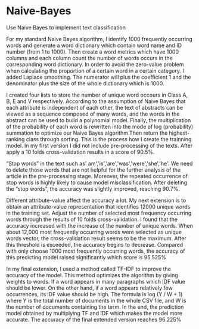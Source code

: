 # Naive-Bayes
Use Naive Bayes to implement text classification

For my standard Naive Bayes algorithm, I identify 1000 frequently occurring words and generate a word dictionary which contain word name and ID number (from 1 to 1000). Then create a word metrics which have 1000 columns and each column count the number of words occurs in the corresponding word dictionary. In order to avoid the zero-value problem when calculating the proportion of a certain word in a certain category. I added Laplace smoothing. The numerator will plus the coefficient 1 and the denominator plus the size of the whole dictionary which is 1000.

I created four lists to store the number of unique word occours in Class A, B, E and V respectively. According to the assumption of Naive Bayes that each attribute is independent of each other, the text of abstracts can be viewed as a sequence composed of many words, and the words in the abstract can be used to build a polynomial model. Finally, the multiplication of the probability of each word is rewritten into the mode of log (probability) summation to optimize our Naive Bayes algorithm.Then return the highest-ranking class through sorting. This is the process how I create the trainning model. In my first version I did not include pre-processing of the texts. After apply a 10 folds cross-validation results in a score of 90.5%.

“Stop words” in the text such as' am','is','are','was','were','she','he'. We need to delete those words that are not helpful for the further analysis of the article in the pre-processing stage. Moreover, the repeated occurrence of stop words is highly likely to cause model misclassification. After deleting the “stop words”, the accuracy was slightly improved, reaching 90.7%.

Different attribute-value affect the accuracy a lot. My next extension is to obtain an attribute-value representation that identifies 12000 unique words in the training set. Adjust the number of selected most frequency occurring words through the results of 10 folds cross-validation. I found that the accuracy increased with the increase of the number of unique words. When about 12,000 most frequently occurring words were selected as unique words vector, the cross-validation result seems to be the maximum. After this threshold is exceeded, the accuracy begins to decrease. Compared with only choose 1000 most frequently occurring words, the accuracy of this predicting model raised significantly which score is 95.525%

In my final extension, I used a method called TF-IDF to improve the accuracy of the model. This method optimizes the algorithm by giving weights to words. If a word appears in many paragraphs which IDF value should be lower. On the other hand, if a word appears relatively few occurrences, its IDF value should be high. The formula is log (Y / W + 1) where Y is the total number of documents in the whole CSV file, and W is the number of documents containing the term. In the end, the prediction model obtained by multiplying TF and IDF which makes the model more accurate. The accuracy of the final extended version reaches 96.225%
